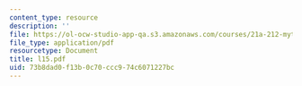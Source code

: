 ```yaml
---
content_type: resource
description: ''
file: https://ol-ocw-studio-app-qa.s3.amazonaws.com/courses/21a-212-myth-ritual-and-symbolism-spring-2004/73b8dad0f13b0c70ccc974c6071227bc_l15.pdf
file_type: application/pdf
resourcetype: Document
title: l15.pdf
uid: 73b8dad0-f13b-0c70-ccc9-74c6071227bc
---
```

